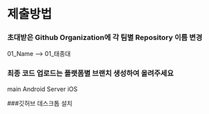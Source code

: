 # 제출방법

### 초대받은 Github Organization에 각 팀별 Repository 이름 변경
01_Name   --> 01_태종대

### 최종 코드 업로드는 플랫폼별 브랜치 생성하여 올려주세요
main
Android
Server
iOS 

###깃허브 데스크톱 설치
